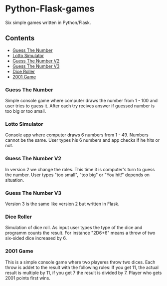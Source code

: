 # Python-Flask-games
Six simple games written in Python/Flask.

## Contents
  * [Guess The Number](#guess-the-number)
  * [Lotto Simulator](#lotto-simulator)
  * [Guess The Number V2](#guess-the-number-v2)
  * [Guess The Number V3](#guess-the-number-v3)
  * [Dice Roller](#dice-roller)
  * [2001 Game](#2001-game)


### Guess The Number
Simple console game where computer draws the number from 1 - 100 and user tries to guess it. After each try recives answer if guessed number is too big or too small.

### Lotto Simulator
Console app where computer draws 6 numbers from 1 - 49. Numbers cannot be the same. User types his 6 numbers and app checks if he hits or not.

### Guess The Number V2
In version 2 we change the roles. This time it is computer's turn to guess the number. User types "too small", "too big" or "You hit!" depends on situation.

### Guess The Number V3
Version 3 is the same like version 2 but written in Flask.

### Dice Roller
Simulation of dice roll. As input user types the type of the dice and programm counts the result. For instance "2D6+6" means a throw of two six-sided dice increased by 6. 
 
### 2001 Game
This is a simple console game where two playeres throw two dices. Each throw is addet to the result with the following rules: If you get 11, the actual result is multiple by 11, if you get 7 the result is divided by 7. Player who gets 2001 points first wins.
